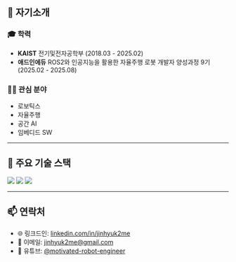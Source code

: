 <!-- About -->
## 👋 자기소개

### 🎓 **학력**
- **KAIST** 전기및전자공학부 (2018.03 - 2025.02)
- **애드인에듀** ROS2와 인공지능을 활용한 자율주행 로봇 개발자 양성과정 9기 (2025.02 - 2025.08)
    
### 👨‍💻 **관심 분야**
- 로보틱스
- 자율주행
- 공간 AI
- 임베디드 SW

---

## 🚀 주요 기술 스택
<p align="left">
  <img src="https://img.shields.io/badge/ROS2-22314E?style=for-the-badge&logo=ros&logoColor=white"/>
  <img src="https://img.shields.io/badge/Python-3776AB?style=for-the-badge&logo=python&logoColor=white"/>
  <img src="https://img.shields.io/badge/C++-00599C?style=for-the-badge&logo=cplusplus&logoColor=white"/>
</p>

---

## 📫 연락처
- 🌐 링크드인: [linkedin.com/in/jinhyuk2me](https://www.linkedin.com/in/jinhyuk2me)
- 📧 이메일: [jinhyuk2me@gmail.com](mailto:jinhyuk2me@gmail.com)  
- 🎥 유튜브: [@motivated-robot-engineer](https://www.youtube.com/@motivated-robot-engineer)  
